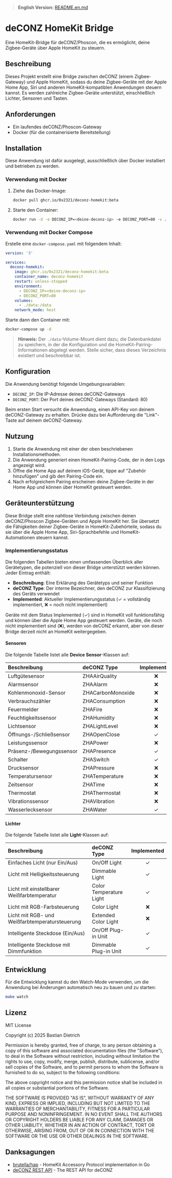 > **English Version:** [README.en.md](README.en.md)

# deCONZ HomeKit Bridge

Eine HomeKit-Bridge für deCONZ/Phoscon, die es ermöglicht, deine Zigbee-Geräte über Apple HomeKit zu steuern.

## Beschreibung

Dieses Projekt erstellt eine Bridge zwischen deCONZ (einem Zigbee-Gateway) und Apple HomeKit, sodass du deine Zigbee-Geräte mit der Apple Home App, Siri und anderen HomeKit-kompatiblen Anwendungen steuern kannst. Es werden zahlreiche Zigbee-Geräte unterstützt, einschließlich Lichter, Sensoren und Tasten.

## Anforderungen

* Ein laufendes deCONZ/Phoscon-Gateway
* Docker (für die containerisierte Bereitstellung)

## Installation

Diese Anwendung ist dafür ausgelegt, ausschließlich über Docker installiert und betrieben zu werden.

### Verwendung mit Docker

1. Ziehe das Docker-Image:

   ```bash
   docker pull ghcr.io/0x2321/deconz-homekit:beta
   ```

2. Starte den Container:

   ```bash
   docker run -d -e DECONZ_IP=<deine-deconz-ip> -e DECONZ_PORT=80 -v ./data:/data ghcr.io/0x2321/deconz-homekit:beta
   ```

### Verwendung mit Docker Compose

Erstelle eine `docker-compose.yaml` mit folgendem Inhalt:

```yaml
version: '3'

services:
  deconz-homekit:
    image: ghcr.io/0x2321/deconz-homekit:beta
    container_name: deconz-homekit
    restart: unless-stopped
    environment:
      - DECONZ_IP=<deine-deconz-ip>
      - DECONZ_PORT=80
    volumes:
      - ./data:/data
    network_mode: host
```

Starte dann den Container mit:

```bash
docker-compose up -d
```

> **Hinweis:** Der `./data`-Volume-Mount dient dazu, die Datenbankdatei zu speichern, in der die Konfiguration und die HomeKit-Pairing-Informationen abgelegt werden. Stelle sicher, dass dieses Verzeichnis existiert und beschreibbar ist.

## Konfiguration

Die Anwendung benötigt folgende Umgebungsvariablen:

* `DECONZ_IP`: Die IP-Adresse deines deCONZ-Gateways
* `DECONZ_PORT`: Der Port deines deCONZ-Gateways (Standard: 80)

Beim ersten Start versucht die Anwendung, einen API-Key von deinem deCONZ-Gateway zu erhalten. Drücke dazu bei Aufforderung die "Link"-Taste auf deinem deCONZ-Gateway.

## Nutzung

1. Starte die Anwendung mit einer der oben beschriebenen Installationsmethoden.
2. Die Anwendung generiert einen HomeKit-Pairing-Code, der in den Logs angezeigt wird.
3. Öffne die Home App auf deinem iOS-Gerät, tippe auf "Zubehör hinzufügen" und gib den Pairing-Code ein.
4. Nach erfolgreichem Pairing erscheinen deine Zigbee-Geräte in der Home App und können über HomeKit gesteuert werden.

## Geräteunterstützung

Diese Bridge stellt eine nahtlose Verbindung zwischen deinen deCONZ/Phoscon Zigbee-Geräten und Apple HomeKit her. Sie übersetzt die Fähigkeiten deiner Zigbee-Geräte in HomeKit-Zubehörteile, sodass du sie über die Apple Home App, Siri-Sprachbefehle und HomeKit-Automationen steuern kannst.

### Implementierungsstatus

Die folgenden Tabellen bieten einen umfassenden Überblick aller Gerätetypen, die potenziell von dieser Bridge unterstützt werden können. Jeder Eintrag enthält:

* **Beschreibung**: Eine Erklärung des Gerätetyps und seiner Funktion
* **deCONZ Type**: Der interne Bezeichner, den deCONZ zur Klassifizierung des Geräts verwendet
* **Implemented**: Aktueller Implementierungsstatus (✓ = vollständig implementiert, ❌ = noch nicht implementiert)

Geräte mit dem Status Implemented (✓) sind in HomeKit voll funktionsfähig und können über die Apple Home App gesteuert werden. Geräte, die noch nicht implementiert sind (❌), werden von deCONZ erkannt, aber von dieser Bridge derzeit nicht an HomeKit weitergegeben.

#### Sensoren

Die folgende Tabelle listet alle **Device Sensor**-Klassen auf:

| Beschreibung             | deCONZ Type       | Implemented |
| :----------------------- | :---------------- | :---------: |
| Luftgütesensor           | ZHAAirQuality     |      ❌      |
| Alarmsensor              | ZHAAlarm          |      ❌      |
| Kohlenmonoxid-Sensor     | ZHACarbonMonoxide |      ❌      |
| Verbrauchszähler         | ZHAConsumption    |      ❌      |
| Feuermelder              | ZHAFire           |      ❌      |
| Feuchtigkeitssensor      | ZHAHumidity       |      ❌      |
| Lichtsensor              | ZHALightLevel     |      ❌      |
| Öffnungs-/Schließsensor  | ZHAOpenClose      |      ✓      |
| Leistungssensor          | ZHAPower          |      ❌      |
| Präsenz-/Bewegungssensor | ZHAPresence       |      ✓      |
| Schalter                 | ZHASwitch         |      ✓      |
| Drucksensor              | ZHAPressure       |      ❌      |
| Temperatursensor         | ZHATemperature    |      ❌      |
| Zeitsensor               | ZHATime           |      ❌      |
| Thermostat               | ZHAThermostat     |      ❌      |
| Vibrationssensor         | ZHAVibration      |      ❌      |
| Wasserlecksensor         | ZHAWater          |      ✓      |

#### Lichter

Die folgende Tabelle listet alle **Light**-Klassen auf:

| Beschreibung                                   | deCONZ Type             | Implemented |
| :--------------------------------------------- | :---------------------- | :---------: |
| Einfaches Licht (nur Ein/Aus)                  | On/Off Light            |      ✓      |
| Licht mit Helligkeitssteuerung                 | Dimmable Light          |      ✓      |
| Licht mit einstellbarer Weißfarbtemperatur     | Color Temperature Light |      ✓      |
| Licht mit RGB-Farbsteuerung                    | Color Light             |      ❌      |
| Licht mit RGB- und Weißfarbtemperatursteuerung | Extended Color Light    |      ❌      |
| Intelligente Steckdose (Ein/Aus)               | On/Off Plug-in Unit     |      ✓      |
| Intelligente Steckdose mit Dimmfunktion        | Dimmable Plug-in Unit   |      ✓      |

## Entwicklung

Für die Entwicklung kannst du den Watch-Mode verwenden, um die Anwendung bei Änderungen automatisch neu zu bauen und zu starten:

```bash
make watch
```

## Lizenz

MIT License

Copyright (c) 2025 Bastian Dietrich

Permission is hereby granted, free of charge, to any person obtaining a copy
of this software and associated documentation files (the "Software"), to deal
in the Software without restriction, including without limitation the rights
to use, copy, modify, merge, publish, distribute, sublicense, and/or sell
copies of the Software, and to permit persons to whom the Software is
furnished to do so, subject to the following conditions:

The above copyright notice and this permission notice shall be included in all
copies or substantial portions of the Software.

THE SOFTWARE IS PROVIDED "AS IS", WITHOUT WARRANTY OF ANY KIND, EXPRESS OR
IMPLIED, INCLUDING BUT NOT LIMITED TO THE WARRANTIES OF MERCHANTABILITY,
FITNESS FOR A PARTICULAR PURPOSE AND NONINFRINGEMENT. IN NO EVENT SHALL THE
AUTHORS OR COPYRIGHT HOLDERS BE LIABLE FOR ANY CLAIM, DAMAGES OR OTHER
LIABILITY, WHETHER IN AN ACTION OF CONTRACT, TORT OR OTHERWISE, ARISING FROM,
OUT OF OR IN CONNECTION WITH THE SOFTWARE OR THE USE OR OTHER DEALINGS IN THE
SOFTWARE.

## Danksagungen

* [brutella/hap](https://github.com/brutella/hap) - HomeKit Accessory Protocol implementation in Go
* [deCONZ REST API](https://github.com/dresden-elektronik/deconz-rest-plugin) - The REST API for deCONZ
